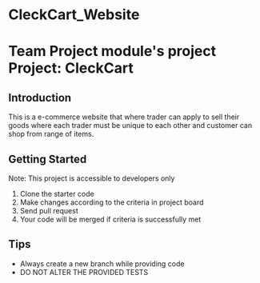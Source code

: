 # CleckCart_Website
Team Project module's project
Project: CleckCart
==================================

Introduction
------------

This is a e-commerce website that where trader can apply to sell their goods where each trader must be unique to each other and customer can shop from range of items.


Getting Started
---------------
Note: This project is accessible to developers only

1. Clone the starter code
2. Make changes according to the criteria in project board
3. Send pull request
4. Your code will be merged if criteria is successfully met

Tips
----

- Always create a new branch while providing code
- DO NOT ALTER THE PROVIDED TESTS
